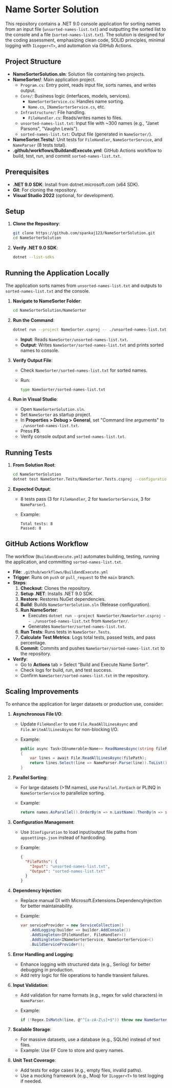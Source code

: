 # Name Sorter Solution

This repository contains a .NET 9.0 console application for sorting names from an input file (`unsorted-names-list.txt`) and outputting the sorted list to the console and a file (`sorted-names-list.txt`). The solution is designed for the coding assessment, emphasizing clean code, SOLID principles, minimal logging with `ILogger<T>`, and automation via GitHub Actions.

## Project Structure

- **NameSorterSolution.sln**: Solution file containing two projects.
- **NameSorter/**: Main application project.
  - `Program.cs`: Entry point, reads input file, sorts names, and writes output.
  - `Core/`: Business logic (interfaces, models, services).
    - `NameSorterService.cs`: Handles name sorting.
    - `Name.cs`, `INameSorterService.cs`, etc.
  - `Infrastructure/`: File handling.
    - `FileHandler.cs`: Reads/writes names to files.
  - `unsorted-names-list.txt`: Input file with \~300 names (e.g., "Janet Parsons", "Vaughn Lewis").
  - `sorted-names-list.txt`: Output file (generated in `NameSorter/`).
- **NameSorter.Tests/**: Unit tests for `FileHandler`, `NameSorterService`, and `NameParser` (8 tests total).
- **.github/workflows/BuildandExecute.yml**: GitHub Actions workflow to build, test, run, and commit `sorted-names-list.txt`.

## Prerequisites

- **.NET 9.0 SDK**: Install from dotnet.microsoft.com (x64 SDK).
- **Git**: For cloning the repository.
- **Visual Studio 2022** (optional, for development).

## Setup

1. **Clone the Repository**:

   ```bash
   git clone https://github.com/spankaj123/NameSorterSolution.git
   cd NameSorterSolution
   ```

2. **Verify .NET 9.0 SDK**:

   ```bash
   dotnet --list-sdks
   ```


## Running the Application Locally

The application sorts names from `unsorted-names-list.txt` and outputs to `sorted-names-list.txt` and the console.

1. **Navigate to NameSorter Folder**:

   ```bash
   cd NameSorterSolution/NameSorter
   ```

2. **Run the Command**:

   ```bash
   dotnet run --project NameSorter.csproj -- ./unsorted-names-list.txt
   ```

   - **Input**: Reads `NameSorter/unsorted-names-list.txt`.
   - **Output**: Writes `NameSorter/sorted-names-list.txt` and prints sorted names to console.

3. **Verify Output File**:

   - Check `NameSorter/sorted-names-list.txt` for sorted names.
   - Run:

     ```bash
     type NameSorter/sorted-names-list.txt
     ```

4. **Run in Visual Studio**:

   - Open `NameSorterSolution.sln`.
   - Set `NameSorter` as startup project.
   - In **Properties &gt; Debug &gt; General**, set "Command line arguments" to `./unsorted-names-list.txt`.
   - Press **F5**.
   - Verify console output and `sorted-names-list.txt`.

## Running Tests

1. **From Solution Root**:

   ```bash
   cd NameSorterSolution
   dotnet test NameSorter.Tests/NameSorter.Tests.csproj --configuration Release
   ```
2. **Expected Output**:
   - 8 tests pass (3 for `FileHandler`, 2 for `NameSorterService`, 3 for `NameParser`).
   - Example:

     ```
     Total tests: 8
     Passed: 8
     ```

## GitHub Actions Workflow

The workflow (`BuildandExecute.yml`) automates building, testing, running the application, and committing `sorted-names-list.txt`.

- **File**: `.github/workflows/BuildandExecute.yml`
- **Trigger**: Runs on `push` or `pull_request` to the `main` branch.
- **Steps**:
  1. **Checkout**: Clones the repository.
  2. **Setup .NET**: Installs .NET 9.0 SDK.
  3. **Restore**: Restores NuGet dependencies.
  4. **Build**: Builds `NameSorterSolution.sln` (Release configuration).
  5. **Run NameSorter**:
     - Executes `dotnet run --project NameSorter/NameSorter.csproj -- ./unsorted-names-list.txt` from `NameSorter/`.
     - Generates `NameSorter/sorted-names-list.txt`.
  6. **Run Tests**: Runs tests in `NameSorter.Tests`.
  7. **Calculate Test Metrics**: Logs total tests, passed tests, and pass percentage.
  8. **Commit**: Commits and pushes `NameSorter/sorted-names-list.txt` to the repository.
- **Verify**:
  - Go to **Actions** tab &gt; Select “Build and Execute Name Sorter”.
  - Check logs for build, run, and test success.
  - Confirm `NameSorter/sorted-names-list.txt` in the repository.

## Scaling Improvements

To enhance the application for larger datasets or production use, consider:

1. **Asynchronous File I/O**:

   - Update `FileHandler` to use `File.ReadAllLinesAsync` and `File.WriteAllLinesAsync` for non-blocking I/O.
   - Example:

     ```csharp
     public async Task<IEnumerable<Name>> ReadNamesAsync(string filePath)
     {
         var lines = await File.ReadAllLinesAsync(filePath);
         return lines.Select(line => NameParser.Parse(line)).ToList();
     }
     ```

2. **Parallel Sorting**:

   - For large datasets (&gt;1M names), use `Parallel.ForEach` or PLINQ in `NameSorterService` to parallelize sorting.
   - Example:

     ```csharp
     return names.AsParallel().OrderBy(n => n.LastName).ThenBy(n => string.Join(" ", n.GivenNames)).ToList();
     ```

3. **Configuration Management**:

   - Use `IConfiguration` to load input/output file paths from `appsettings.json` instead of hardcoding.
   - Example:

     ```json
     {
       "FilePaths": {
         "Input": "unsorted-names-list.txt",
         "Output": "sorted-names-list.txt"
       }
     }
     ```

4. **Dependency Injection**:

   - Replace manual DI with Microsoft.Extensions.DependencyInjection for better maintainability.
   - Example:

     ```csharp
     var serviceProvider = new ServiceCollection()
         .AddLogging(builder => builder.AddConsole())
         .AddSingleton<IFileHandler, FileHandler>()
         .AddSingleton<INameSorterService, NameSorterService>()
         .BuildServiceProvider();
     ```

5. **Error Handling and Logging**:

   - Enhance logging with structured data (e.g., Serilog) for better debugging in production.
   - Add retry logic for file operations to handle transient failures.

6. **Input Validation**:

   - Add validation for name formats (e.g., regex for valid characters) in `NameParser`.
   - Example:

     ```csharp
     if (!Regex.IsMatch(line, @"^[a-zA-Z\s]+$")) throw new NameSorterException("Invalid name format.");
     ```

7. **Scalable Storage**:

   - For massive datasets, use a database (e.g., SQLite) instead of text files.
   - Example: Use EF Core to store and query names.

8. **Unit Test Coverage**:

   - Add tests for edge cases (e.g., empty files, invalid paths).
   - Use a mocking framework (e.g., Moq) for `ILogger<T>` to test logging if needed.
